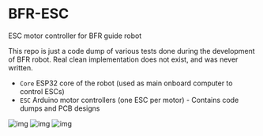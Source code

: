 # BFR-ESC
ESC motor controller for BFR guide robot

This repo is just a code dump of various tests done during the development of BFR robot. Real clean implementation does not exist, and was never written.

- `Core` ESP32 core of the robot (used as main onboard computer to control ESCs)
- `ESC` Arduino motor controllers (one ESC per motor) - Contains code dumps and PCB designs 

![img](https://i.imgur.com/WBS8NUI.png)
![img](https://i.imgur.com/1vEPCuS.png)
![img](https://i.imgur.com/QJKlzl8.png)
